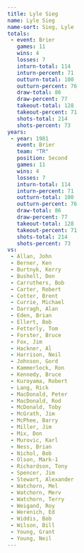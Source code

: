 ```yaml
---
title: Lyle Sieg
name: Lyle Sieg
name-sort: Sieg, Lyle
totals:
 - event: Brier
   games: 11
   wins: 4
   losses: 7
   inturn-total: 114
   inturn-percent: 71
   outturn-total: 100
   outturn-percent: 76
   draw-total: 86
   draw-percent: 77
   takeout-total: 128
   takeout-percent: 71
   shots-total: 214
   shots-percent: 73
years:
 - year: 1981
   event: Brier
   team: "TR"
   position: Second
   games: 11
   wins: 4
   losses: 7
   inturn-total: 114
   inturn-percent: 71
   outturn-total: 100
   outturn-percent: 76
   draw-total: 86
   draw-percent: 77
   takeout-total: 128
   takeout-percent: 71
   shots-total: 214
   shots-percent: 73
vs:
 - Allan, John
 - Berner, Ken
 - Burtnyk, Kerry
 - Bushell, Don
 - Carruthers, Bob
 - Carter, Robert
 - Cotter, Brent
 - Currie, Michael
 - Darragh, Alan
 - Eden, Brian
 - Ellert, Bob
 - Fetterly, Tom
 - Forster, Bruce
 - Fox, Jim
 - Hackner, Al
 - Harrison, Neil
 - Johnson, Gord
 - Kammerlock, Ron
 - Kennedy, Bruce
 - Kuroyama, Robert
 - Lang, Rick
 - MacDonald, Peter
 - MacDonald, Rod
 - McDonald, Toby
 - McGrath, Jim
 - McPhee, Barry
 - Miller, Jim
 - Mix, Don
 - Murovic, Karl
 - Ness, Brian
 - Nichol, Bob
 - Olson, Mark-1
 - Richardson, Tony
 - Spencer, Jim
 - Stewart, Alexander
 - Watchorn, Mel
 - Watchorn, Merv
 - Watchorn, Terry
 - Weigand, Roy
 - Werenich, Ed
 - Widdis, Bob
 - Wilson, Bill
 - Young, Grant
 - Young, Neil
---
```

